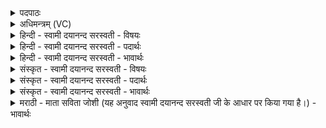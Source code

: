 <details><summary>पदपाठः</summary>

नमः॑। कृ॒त्स्ना॒य॒तयेति॑ कृत्स्नऽआय॒तया॑। धाव॑ते। सत्व॑नाम्। पत॑ये। नमः॑। नमः॑। सह॑मानाय। नि॒व्या॒धिन॒ इति॑ निऽव्या॒धिने॑। आ॒व्या॒धिनी॑ना॒मित्याऽव्या॒धिनी॑नाम्। पत॑ये। नमः॑। नमः॑। नि॒ष॒ङ्गिणे॑। क॒कु॒भाय॑। स्ते॒नाना॑म्। पत॑ये। नमः॑। नमः॑। नि॒चे॒रव॒ इति॑ निऽचे॒रवे॑। प॒रि॒च॒रायेति॑ परिऽच॒राय॑। अर॑ण्यानाम्। पत॑ये। नमः॑। २०।
</details>

<details><summary>अधिमन्त्रम् (VC)</summary>

- रुद्रो देवता
- कुत्स ऋषिः
- अतिधृतिः
- षड्जः
</details>

<details><summary>हिन्दी - स्वामी दयानन्द सरस्वती - विषयः</summary>

फिर उसी विषय को अगले मन्त्र में कहा है ॥
</details>

<details><summary>हिन्दी - स्वामी दयानन्द सरस्वती - पदार्थः</summary>

पदार्थान्वयभाषाः -  मनुष्य लोग (कृत्स्नायतया) सम्पूर्ण प्राप्ति के अर्थ (धावते) इधर-उधर जाने-आनेवाले को (नमः) अन्न देवें (सत्वनाम्) प्राप्त पदार्थों की (पतये) रक्षा करने हारे का (नमः) सत्कार करें (सहमानाय) बलयुक्त और (निव्याधिने) शत्रुओं को निरन्तर ताड़ना देने हारे पुरुष को (नमः) अन्न देवें (आव्याधिनीनाम्) अच्छे प्रकार शत्रुओं की सेनाओं को मारने हारी अपनी सेनाओं के (पतये) रक्षक सेनापति का (नमः) आदर करें (निषङ्गिणे) बहुत से अच्छे बाण, तलवार, भुशुण्डी, शतघ्नी अर्थात् बन्दूक तोप और तोमर आदि शस्त्र जिस के हों उस को (नमः) अन्न देवें (निचेरवे) निरन्तर पुरुषार्थ के साथ विचरने तथा (परिचराय) धर्म, विद्या, माता, स्वामी और मित्रादि की सब प्रकार सेवा करनेवाले (ककुभाय) प्रसन्नमूर्ति पुरुष का (नमः) सत्कार करें (स्तेनानाम्) अन्याय से परधन लेने हारे प्राणियों को (पतये) जो दण्ड आदि से शुष्क करता हो उस को (नमः) वज्र से मारें (अरण्यानाम्) वन जङ्गलों के (पतये) रक्षक पुरुष को (नमः) अन्नादि पदार्थ देवें ॥२० ॥
</details>

<details><summary>हिन्दी - स्वामी दयानन्द सरस्वती - भावार्थः</summary>

भावार्थभाषाः -  राजपुरुषों को चाहिये कि पुरुषार्थियों का उत्साह के लिये सत्कार, प्राणियों के ऊपर दया, अच्छी शिक्षित सेना को रखना, चोर आदि को दण्ड, सेवकों की रक्षा और वनों को नहीं काटना, इन सब को कर राज्य की वृद्धि करें ॥२० ॥
</details>

<details><summary>संस्कृत - स्वामी दयानन्द सरस्वती - विषयः</summary>

पुनस्तमेव विषयमाह ॥
</details>

<details><summary>संस्कृत - स्वामी दयानन्द सरस्वती - पदार्थः</summary>

पदार्थान्वयभाषाः -  मनुष्यः कृत्स्नायतया धावते नमः सत्वनां पतये नमः सहमानाय निव्याधिने नम आव्याधिनीनां पतये नमो निषङ्गिणे नमो निचेरवे परिचराय ककुभाय नमः स्तेनानां पतये नमोऽरण्यानां पतये नमो दद्युः कुर्युश्च ॥२० ॥
</details>

<details><summary>संस्कृत - स्वामी दयानन्द सरस्वती - भावार्थः</summary>

भावार्थभाषाः -  राजपुरुषैः पुरुषार्थिनामुत्साहाय सत्कारः प्राणिनामुपरि दया सुशिक्षितसेनारक्षणं चौरादीनां ताडनं सेवकानां पालनं वनानामच्छेदनञ्च कृत्वा राज्यं वर्द्धनीयम् ॥२० ॥
</details>

<details><summary>मराठी - माता सविता जोशी (यह अनुवाद स्वामी दयानन्द सरस्वती जी के आधार पर किया गया है।) - भावार्थः</summary>

भावार्थभाषाः -  राजपुरुषांनी पुरुषार्थी लोकांचा उत्साह वाढावा यासाठी त्यांचा सत्कार करावा. प्राण्यांवर दया करावी. प्रशिक्षित सेना बाळगून चोर इत्यादींना दंड द्यावा. सेवकांचे व वनांचे रक्षण करून राज्य वृद्धिंगत करावे.
</details>